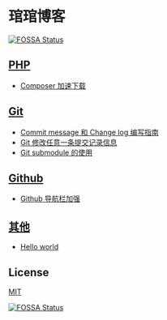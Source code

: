 # 琯琯博客
[![FOSSA Status](https://app.fossa.io/api/projects/git%2Bgithub.com%2Fguanguans%2Fguanguans.svg?type=shield)](https://app.fossa.io/projects/git%2Bgithub.com%2Fguanguans%2Fguanguans?ref=badge_shield)


## [PHP](https://github.com/guanguans/guanguans/labels/PHP)
* [Composer 加速下载](https://github.com/guanguans/guanguans/issues/5)

## [Git](https://github.com/guanguans/guanguans/labels/Git)

* [Commit message 和 Change log 编写指南](https://github.com/guanguans/guanguans/issues/2)
* [Git 修改任意一条提交记录信息](https://github.com/guanguans/guanguans/issues/4)
* [Git submodule 的使用](https://github.com/guanguans/guanguans/issues/7)

## [Github](https://github.com/guanguans/guanguans/labels/Github)

* [Github 导航栏加强](https://github.com/guanguans/guanguans/issues/3)

## [其他](https://github.com/guanguans/guanguans/labels/其他)

* [Hello world](https://github.com/guanguans/guanguans/issues/1)

## License

[MIT](LICENSE)


[![FOSSA Status](https://app.fossa.io/api/projects/git%2Bgithub.com%2Fguanguans%2Fguanguans.svg?type=large)](https://app.fossa.io/projects/git%2Bgithub.com%2Fguanguans%2Fguanguans?ref=badge_large)
